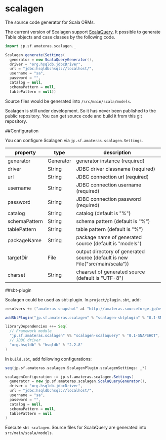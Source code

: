 scalagen
========

The source code generator for Scala ORMs.

The current version of Scalagen support [ScalaQuery](http://scalaquery.org/).
It possible to generate Table objects and case classes by the following code.

```scala
import jp.sf.amateras.scalagen._

Scalagen.generate(Settings(
  generator = new ScalaQueryGenerator(),
  driver = "org.hsqldb.jdbcDriver",
  url = "jdbc:hsqldb:hsql://localhost/",
  username = "sa",
  password = "",
  catalog = null,
  schemaPattern = null,
  tablePattern = null))
```

Source files would be generated into ```/src/main/scala/models```.

Scalagen is still under development. So it has never been published to the public repository.
You can get source code and build it from this git repository.

##Configuration

You can configure Scalagen via ```jp.sf.amateras.scalagen.Settings```.

property      | type      | description
--------------|-----------|------------------------------------------------
generator     | Generator | generator instance (required)
driver        | String    | JDBC driver classname (required)
url           | String    | JDBC connection url (required)
username      | String    | JDBC connection username (required)
password      | String    | JDBC connection password (required)
catalog       | String    | catalog (default is "%")
schemaPattern | String    | schema pattern (default is "%")
tablePattern  | String    | table pattern (default is "%")
packageName   | String    | package name of generated source (default is "models")
targetDir     | File      | output directory of generated source (default is new File("src/main/scala"))
charset       | String    | chaarset of generated source (default is "UTF-8")

##sbt-plugin

Scalagen could be used as sbt-plugin. In ```project/plugin.sbt```, add:

```scala
resolvers += ("amateras snapshot" at "http://amateras.sourceforge.jp/mvn-snapshot/")

addSbtPlugin("jp.sf.amateras.scalagen" % "scalagen-sbtplugin" % "0.1-SNAPSHOT")

libraryDependencies ++= Seq(
  // Framework module
  "jp.sf.amateras.scalagen" %% "scalagen-scalaquery" % "0.1-SNAPSHOT",
  // JDBC driver
  "org.hsqldb" % "hsqldb" % "2.2.8"
)
```

In ```build.sbt```, add following configurations:

```scala
seq(jp.sf.amateras.scalagen.ScalagenPlugin.scalagenSettings: _*)

scalagenConfiguration := jp.sf.amateras.scalagen.Settings(
  generator = new jp.sf.amateras.scalagen.ScalaQueryGenerator(),
  driver = "org.hsqldb.jdbcDriver",
  url = "jdbc:hsqldb:hsql://localhost/",
  username = "sa",
  password = "",
  catalog = null,
  schemaPattern = null,
  tablePattern = null
)
```

Execute ```sbt scalagen```. Source files for ScalaQuery are generated into ```src/main/scala/models```.